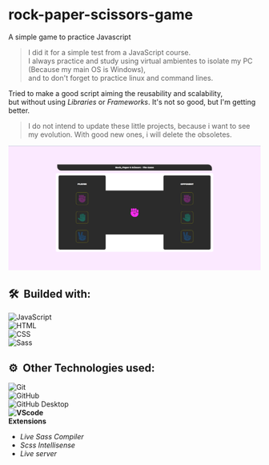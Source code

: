 # rock-paper-scissors-game
 A simple game to practice Javascript

> I did it for a simple test from a JavaScript course.<br>
> I always practice and study using virtual ambientes to isolate my PC (Because my main OS is Windows),<br>
and to don't forget to practice linux and command lines.<br>

<p>
Tried to make a good script aiming the reusability and scalability,<br>
but without using <em>Libraries</em> or <em>Frameworks</em>.
It's not so good, but I'm getting better.
</p>

> I do not intend to update these little projects, because i want to see my evolution.
> With good new ones, i will delete the obsoletes.

<img src="./images/mockup.png" alt="Image Slider apresentation picture" title="Image Slider Mockup">

<h2>🛠 &nbsp;Builded with:</h2>

![JavaScript](https://img.shields.io/badge/-JavaScript-05122A?style=flat&logo=javascript)&nbsp;
<br>
![HTML](https://img.shields.io/badge/-HTML-05122A?style=flat&logo=HTML5)&nbsp;
<br>
![CSS](https://img.shields.io/badge/-CSS-05122A?style=flat&logo=CSS3&logoColor=1572B6)&nbsp;
<br>
![Sass](https://img.shields.io/badge/-Sass-05122A?style=flat&logo=SASS&logoColor=ffcbdb)&nbsp;
<br>

<h2>⚙️ &nbsp;Other Technologies used:</h2>

![Git](https://img.shields.io/badge/-Git-05122A?style=flat&logo=git)&nbsp;
<br>
![GitHub](https://img.shields.io/badge/-GitHub-05122A?style=flat&logo=github)&nbsp;
<br>
![GitHub Desktop](https://img.shields.io/badge/-GitHub%20Desktop-05122A?style=flat&logo=github&logoColor=993399)&nbsp;
<br>
**![VScode](https://img.shields.io/badge/-VScode-05122A?style=flat&logo=visual-studio-code&logoColor=007ACC)&nbsp;<br>Extensions**
<ul>
  <li><em>Live Sass Compiler</em></li>
  <li><em>Scss Intellisense</em></li>
  <li><em>Live server</em></li>
</ul>
